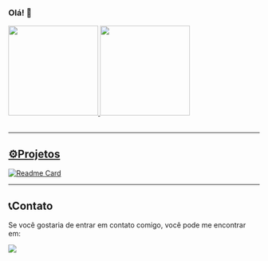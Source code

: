 ### Olá! 👋

<div>
   <a href="https://github.com/madmfs3mac">
   <img height="180em" src="https://github-readme-stats.vercel.app/api?username=madmfs3mac&show_icons=true&theme=codeSTACKr&include_all_commits=true&count_private=true"/>
   <img height="180em" src="https://github-readme-stats.vercel.app/api/top-langs/?username=madmfs3mac&layout=compact&langs_count=6&theme=codeSTACKr"/>
</div>
</br>

---------------------------

## ⚙Projetos
[![Readme Card](https://github-readme-stats.vercel.app/api/pin/?username=madmfs3mac&repo=TikTok-Project&theme=dark)](https://github.com/madmfs3mac/TikTok-Project)

---------------------------
## 📞Contato
Se você gostaria de entrar em contato comigo, você pode me encontrar em:
<div> 
   <a href = "madmfs3mac@gmail.com"><img src="https://img.shields.io/badge/-Gmail-%23333?style=for-the-badge&logo=gmail&logoColor=white" target="_blank"></a>
